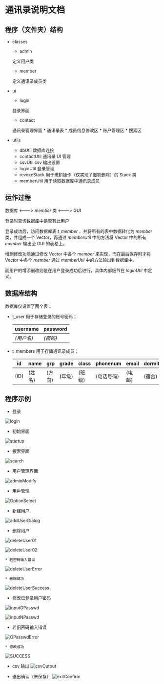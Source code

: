 通讯录说明文档
==============

## 程序（文件夹）结构

* classes
    * admin
      
    定义用户类

    * member
    
    定义通讯录成员类

* ui
    * login
    
    登录界面

    * contact

    通讯录管理界面
        * 通讯录表 
        * 成员信息修改区
        * 账户管理区
        * 搜索区
         
* utils
    * dbUtil
        数据库连接
    * contactUtil
        通讯录 UI 管理
    * csvUtil
        csv 输出设置
    * loginUtil
        登录管理
    * revokeStack
        用于撤销操作（仅实现了撤销删除）的 Stack 类
    * memberUtil
        用于读取数据库中通讯录成员



## 运作过程

 数据库 <---> *member* 类 <---> GUI

 登录时查询数据库中是否有此用户

 登录成功后，访问数据库表 *t\_member* ，并将所有的表中数据转化为 *member* 类，并组成一个 Vector，再通过 *memberUtil* 中的方法将 Vector 中的所有 *member* 输出至 GUI 的表格上。

 增删修改功能通过修改 Vector<member> 中各个 *member* 来实现，而在最后保存时才将 Vector<member> 中各个 *member* 通过 *memberUtil* 中的方法输出到数据库中。

 而用户的增添删改则是在用户登录成功后进行，具体内部细节在 *loginUtil* 中定义。

 
## 数据库结构
 数据库仅设置了两个表：
 * t_user
    用于存储登录的账号密码；
    
    username    |password
    ------------|--------
    _(用户名)_  |_(密码)_

 * t_members
    用于存储通讯录成员；
    
    id  |name   |grp    |grade  |class  |phonenum   |email  |dormitory  |address
    ----|-------|-------|-------|-------|-----------|-------|-----------|-------
    (ID)|(姓名) |(方向) |(年级) |(班级) |(电话号码) |(电邮) |(宿舍)     |(住址)


## 程序示例

* 登录

![login](images/login.png)
   
* 初始界面   
    
![startup](images/startup.png)

 * 搜索界面
    
 ![search](images/search.png)

 * 用户管理界面
    
 ![adminModify](images/adminModify.png)
    
  * 用戶管理  
    
  ![OptionSelect](images/optSelect.png)
        
   * 新建用户
    
   ![addUserDialog](images/addUserDiag.png)

   * 删除用户

   ![deleteUser01](images/deleteUserDiag01.png)
    
   ![deleteUser02](images/deleteUserDiag02.png)

    * 若密码输入错误 
![deleteUserError](images/deleteUserDiag03.png)

    * 删除成功
![deleteUserSuccess](images/deleteUserDiag04.png)
        
   * 修改已登录用户密码

   ![inputOPasswd](images/resetPassword01.png)
    
   ![inputNPasswd](images/resetPassword03.png)
        
   * 若旧密码输入错误
    
   ![OPasswdError](images/resetPassword02.png)
            
    * 修改成功
    
![SUCCESS](images/resetPassword04.png)
        

 * csv 输出
![csvOutput](images/csvOutput.png)

 * 退出确认（未保存）
![exitConfirm](images/exitConfirm.png)

